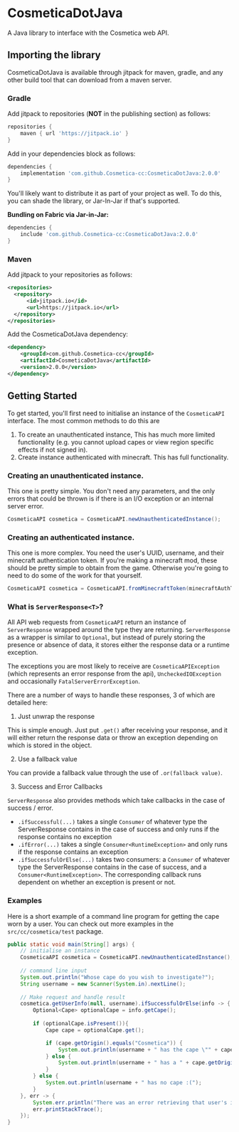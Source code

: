 # CosmeticaDotJava

A Java library to interface with the Cosmetica web API.

## Importing the library

CosmeticaDotJava is available through jitpack for maven, gradle, and any other build tool that can download from a maven server. 

### Gradle

Add jitpack to repositories (**NOT** in the publishing section) as follows:

```gradle
repositories {
    maven { url 'https://jitpack.io' }
}
```

Add in your dependencies block as follows:

```gradle
dependencies {
    implementation 'com.github.Cosmetica-cc:CosmeticaDotJava:2.0.0'
}
```

You'll likely want to distribute it as part of your project as well. To do this, you can shade the library, or Jar-In-Jar if that's supported.

**Bundling on Fabric via Jar-in-Jar:**

```gradle
dependencies {
    include 'com.github.Cosmetica-cc:CosmeticaDotJava:2.0.0'
}
```

### Maven

Add jitpack to your repositories as follows:

```xml
<repositories>
  <repository>
      <id>jitpack.io</id>
      <url>https://jitpack.io</url>
  </repository>
</repositories>
```

Add the CosmeticaDotJava dependency:

```xml
<dependency>
    <groupId>com.github.Cosmetica-cc</groupId>
    <artifactId>CosmeticaDotJava</artifactId>
    <version>2.0.0</version>
</dependency>
```

## Getting Started

To get started, you'll first need to initialise an instance of the `CosmeticaAPI` interface. The most common methods to do this are
1. To create an unauthenticated instance, This has much more limited functionality (e.g. you cannot upload capes or view region specific effects if not signed in).
2. Create instance authenticated with minecraft. This has full functionality.

### Creating an unauthenticated instance.

This one is pretty simple. You don't need any parameters, and the only errors that could be thrown is if there is an I/O exception or an internal server error.

```java
CosmeticaAPI cosmetica = CosmeticaAPI.newUnauthenticatedInstance();
```

### Creating an authenticated instance.

This one is more complex. You need the user's UUID, username, and their minecraft authentication token. If you're making a minecraft mod, these should be pretty simple to obtain from the game. Otherwise you're going to need to do some of the work for that yourself.

```java
CosmeticaAPI cosmetica = CosmeticaAPI.fromMinecraftToken(minecraftAuthToken, username, uuid);
```

### What is `ServerResponse<T>`?

All API web requests from `CosmeticaAPI` return an instance of `ServerResponse` wrapped around the type they are returning.
`ServerResponse` as a wrapper is similar to `Optional`, but instead of purely storing the presence or absence of data, it stores either the response data or a runtime exception.

The exceptions you are most likely to receive are `CosmeticaAPIException` (which represents an error response from the api),
`UncheckedIOException` and occasionally `FatalServerErrorException`.

There are a number of ways to handle these responses, 3 of which are detailed here:

1. Just unwrap the response

This is simple enough. Just put `.get()` after receiving your response, and it will either return the response data or throw an exception depending on which is stored in the object. 

2. Use a fallback value

You can provide a fallback value through the use of `.or(fallback value)`.

3. Success and Error Callbacks

`ServerResponse` also provides methods which take callbacks in the case of success / error.
- `.ifSuccessful(...)` takes a single `Consumer` of whatever type the ServerResponse contains in the case of success and only runs if the response contains no exception
- `.ifError(...)` takes a single `Consumer<RuntimeException>` and only runs if the response contains an exception
- `.ifSuccessfulOrElse(...)` takes two consumers: a `Consumer` of whatever type the ServerResponse contains in the case of success, and a `Consumer<RuntimeException>`. The corresponding callback runs dependent on whether an exception is present or not.

### Examples

Here is a short example of a command line program for getting the cape worn by a user. You can check out more examples in the `src/cc/cosmetica/test` package.

```java
public static void main(String[] args) {
	// initialise an instance
	CosmeticaAPI cosmetica = CosmeticaAPI.newUnauthenticatedInstance();
	
	// command line input
    System.out.println("Whose cape do you wish to investigate?");
	String username = new Scanner(System.in).nextLine();
	
	// Make request and handle result
	cosmetica.getUserInfo(null, username).ifSuccessfulOrElse(info -> {
		Optional<Cape> optionalCape = info.getCape();
		
		if (optionalCape.isPresent()){
			Cape cape = optionalCape.get();

			if (cape.getOrigin().equals("Cosmetica")) {
				System.out.println(username + " has the cape \"" + cape.getName() + "\" from cosmetica!");
			} else {
				System.out.println(username + " has a " + cape.getOrigin() + " cape.");
			}
		} else {
			System.out.println(username + " has no cape :(");
		}
	}, err -> {
		System.err.println("There was an error retrieving that user's info!");
		err.printStackTrace();
	});
}
```
